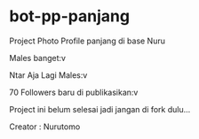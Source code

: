 # bot-pp-panjang
Project Photo Profile panjang di base Nuru


Males banget:v

Ntar Aja Lagi Males:v

70 Followers baru di publikasikan:v


Project ini belum selesai jadi jangan di fork dulu...



Creator : Nurutomo
